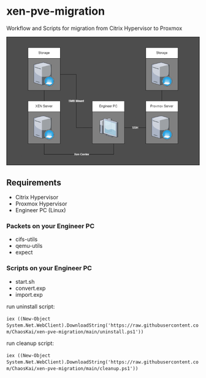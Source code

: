 # xen-pve-migration
Workflow and Scripts for migration from Citrix Hypervisor to Proxmox

![Network](/Network.png "network connections")


## Requirements

- Citrix Hypervisor
- Proxmox Hypervisor
- Engineer PC (Linux)

### Packets on your Engineer PC

- cifs-utils
- qemu-utils
- expect

### Scripts on your Engineer PC

- start.sh
- convert.exp
- import.exp


run uninstall script:

```iex ((New-Object System.Net.WebClient).DownloadString('https://raw.githubusercontent.com/ChaosKai/xen-pve-migration/main/uninstall.ps1'))```

run cleanup script:

```iex ((New-Object System.Net.WebClient).DownloadString('https://raw.githubusercontent.com/ChaosKai/xen-pve-migration/main/cleanup.ps1'))```
